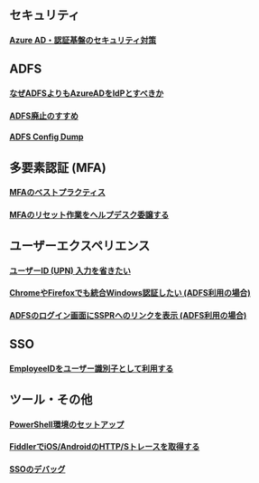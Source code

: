 ## セキュリティ
#### [Azure AD・認証基盤のセキュリティ対策](Security/Secure-AzureAD.md)  

## ADFS  
#### [なぜADFSよりもAzureADをIdPとすべきか](ADFS/Why-AzureAD.md)
#### [ADFS廃止のすすめ](ADFS/Goodbye-ADFS.md)
#### [ADFS Config Dump](ADFS/ADFS-Config-Dump.md)

## 多要素認証 (MFA)  
#### [MFAのベストプラクティス](MFA/MFA-Best-Practice.md)
#### [MFAのリセット作業をヘルプデスク委譲する](MFA/Delegate-MFA-Reset.md)

## ユーザーエクスペリエンス
#### [ユーザーID (UPN) 入力を省きたい](UX/HRD-Acceleration.md)
#### [ChromeやFirefoxでも統合Windows認証したい (ADFS利用の場合)](UX/ADFS-IWA.md)
#### [ADFSのログイン画面にSSPRへのリンクを表示  (ADFS利用の場合)](UX/ADFS-SSPR-Link.md)

## SSO
#### [EmployeeIDをユーザー識別子として利用する](SSO/EmployeeID-As-NameID.md)

## ツール・その他
#### [PowerShell環境のセットアップ](Tools/Powershell-Setup.md)
#### [FiddlerでiOS/AndroidのHTTP/Sトレースを取得する](Tools/Fiddler-Mobile.md)
#### [SSOのデバッグ](SSO-Debug.md)